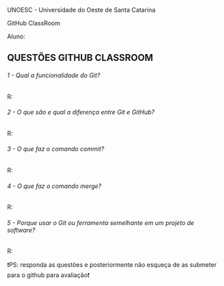 UNOESC - Universidade do Oeste de Santa Catarina

GitHub ClassRoom

Aluno:





##                                                    **QUESTÕES GITHUB CLASSROOM**






###### 1 - Qual a funcionalidade do Git?
R: 




###### 2 - O que são e qual a diferença entre Git e GitHub?
R:




###### 3 - O que faz o comando commit?
R:




###### 4 - O que faz o comando merge?
R:




###### 5 - Porque usar o Git ou ferramenta semelhante em um projeto de software?
R:











:exclamation:PS: responda as questões e posteriormente não esqueça de as submeter para o github para avaliação:exclamation:
